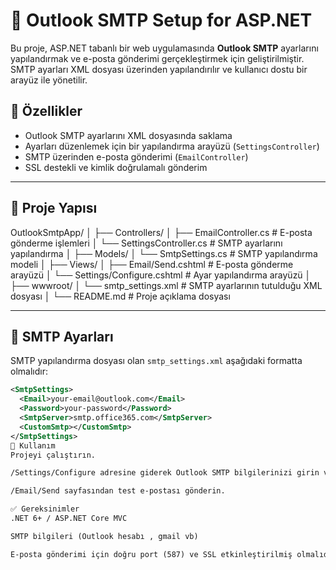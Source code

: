 # 📧 Outlook SMTP Setup for ASP.NET

Bu proje, ASP.NET tabanlı bir web uygulamasında **Outlook SMTP** ayarlarını yapılandırmak ve e-posta gönderimi gerçekleştirmek için geliştirilmiştir. SMTP ayarları XML dosyası üzerinden yapılandırılır ve kullanıcı dostu bir arayüz ile yönetilir.

## 🔧 Özellikler

- Outlook SMTP ayarlarını XML dosyasında saklama
- Ayarları düzenlemek için bir yapılandırma arayüzü (`SettingsController`)
- SMTP üzerinden e-posta gönderimi (`EmailController`)
- SSL destekli ve kimlik doğrulamalı gönderim

---

## 📁 Proje Yapısı

OutlookSmtpApp/
│
├── Controllers/
│ ├── EmailController.cs # E-posta gönderme işlemleri
│ └── SettingsController.cs # SMTP ayarlarını yapılandırma
│
├── Models/
│ └── SmtpSettings.cs # SMTP yapılandırma modeli
│
├── Views/
│ ├── Email/Send.cshtml # E-posta gönderme arayüzü
│ └── Settings/Configure.cshtml # Ayar yapılandırma arayüzü
│
├── wwwroot/
│ └── smtp_settings.xml # SMTP ayarlarının tutulduğu XML dosyası
│
└── README.md # Proje açıklama dosyası

---

## 🔑 SMTP Ayarları

SMTP yapılandırma dosyası olan `smtp_settings.xml` aşağıdaki formatta olmalıdır:

```xml
<SmtpSettings>
  <Email>your-email@outlook.com</Email>
  <Password>your-password</Password>
  <SmtpServer>smtp.office365.com</SmtpServer>
  <CustomSmtp></CustomSmtp>
</SmtpSettings>
🚀 Kullanım
Projeyi çalıştırın.

/Settings/Configure adresine giderek Outlook SMTP bilgilerinizi girin ve kaydedin.

/Email/Send sayfasından test e-postası gönderin.

✅ Gereksinimler
.NET 6+ / ASP.NET Core MVC

SMTP bilgileri (Outlook hesabı , gmail vb)

E-posta gönderimi için doğru port (587) ve SSL etkinleştirilmiş olmalıdır
